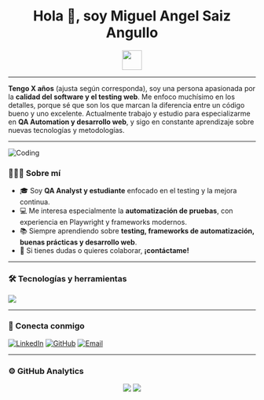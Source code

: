 <h1 align="center">Hola 👋, soy Miguel Angel Saiz Angullo</h1>
<p align="center">
  <img src="https://media.giphy.com/media/hvRJCLFzcasrR4ia7z/giphy.gif" width="40px">
</p>

---

**Tengo X años** (ajusta según corresponda), soy una persona apasionada por la **calidad del software y el testing web**. Me enfoco muchísimo en los detalles, porque sé que son los que marcan la diferencia entre un código bueno y uno excelente. Actualmente trabajo y estudio para especializarme en **QA Automation y desarrollo web**, y sigo en constante aprendizaje sobre nuevas tecnologías y metodologías.

---

![Coding](https://github.com/Adam-pw/Adam-pw/blob/main/animation_500_kxa883sd.gif)

### 👨🏻‍💻 Sobre mí

- 🎓 Soy **QA Analyst y estudiante** enfocado en el testing y la mejora continua.
- 💻 Me interesa especialmente la **automatización de pruebas**, con experiencia en Playwright y frameworks modernos.
- 📚 Siempre aprendiendo sobre **testing, frameworks de automatización, buenas prácticas y desarrollo web**.
- 💬 Si tienes dudas o quieres colaborar, **¡contáctame!**

---

### 🛠 Tecnologías y herramientas

<img src="https://skillicons.dev/icons?i=playwright,js,html,css,ts,python,github,git,markdown,vscode,linux" />

---

### 🤝 Conecta conmigo

[![LinkedIn](https://img.shields.io/badge/LinkedIn-blue?logo=linkedin&style=for-the-badge)](https://www.linkedin.com/in/TU_USUARIO_LINKEDIN/)
[![GitHub](https://img.shields.io/badge/GitHub-black?logo=github&style=for-the-badge)](https://github.com/MiguelAngelSaizAngullo)
[![Email](https://img.shields.io/badge/Gmail-red?logo=gmail&style=for-the-badge)](mailto:miguelsaizangull@gmail.com)

---

### ⚙️ GitHub Analytics

<p align="center">
  <img src="https://github-readme-stats.vercel.app/api?username=MiguelAngelSaizAngullo&theme=vue&show_icons=true" />
  <img src="https://github-readme-stats.vercel.app/api/top-langs/?username=MiguelAngelSaizAngullo&theme=vue&layout=compact" />
</p>
